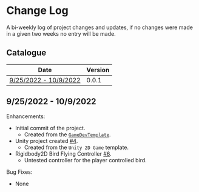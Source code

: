 # Change Log

A bi-weekly log of project changes and updates, if no changes were made in a given two weeks no entry will be made.

## Catalogue

| Date | Version |
| - | - |
| [9/25/2022 - 10/9/2022](#9252022---1092022) | 0.0.1 |

## 9/25/2022 - 10/9/2022

Enhancements:

- Initial commit of the project.
  - Created from the [`GameDevTemplate`](https://github.com/TigardHighGDC/GameDevTemplate).
- Unity project created [#4](https://github.com/TigardHighGDC/FlappyBird/pull/4).
  - Created from the `Unity 2D Game` template.
- Rigidbody2D Bird Flying Controller [#6](https://github.com/TigardHighGDC/FlappyBird/pull/6).
  - Untested controller for the player controlled bird.

Bug Fixes:

- None
